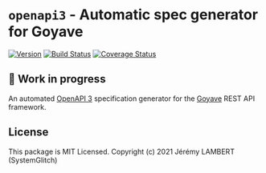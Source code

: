 # `openapi3` - Automatic spec generator for Goyave

[![Version](https://img.shields.io/github/v/release/go-goyave/openapi3?include_prereleases)](https://github.com/go-goyave/openapi3/releases)
[![Build Status](https://github.com/go-goyave/openapi3/workflows/Test/badge.svg)](https://github.com/go-goyave/gyv/actions)
[![Coverage Status](https://coveralls.io/repos/github/go-goyave/openapi3/badge.svg)](https://coveralls.io/github/go-goyave/openapi3)

## 🚧 Work in progress

An automated [OpenAPI 3](https://swagger.io/) specification generator for the [Goyave](https://github.com/go-goyave/goyave) REST API framework.

## License

This package is MIT Licensed. Copyright (c) 2021 Jérémy LAMBERT (SystemGlitch)